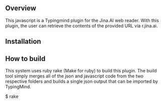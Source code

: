 

## Overview

This javascript is a Typingmind plugin for the Jina.AI web reader.   With this
plugin, the user can retrieve the contents of the provided URL via r.jina.ai.

## Installation




## How to build

This system uses ruby rake (Make for ruby) to build this plugin. The build
tool simply merges all of the json and javascript code from the two 
respective folders and builds a single json output that can be imported
by TypingMind.

$ rake


